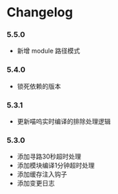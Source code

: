 # Changelog

### 5.5.0

* 新增 module 路径模式

### 5.4.0

* 锁死依赖的版本

### 5.3.1

* 更新喵呜实时编译的排除处理逻辑

### 5.3.0

* 添加寻路30秒超时处理
* 添加模块编译1分钟超时处理
* 添加缓存注入钩子
* 添加变更日志
